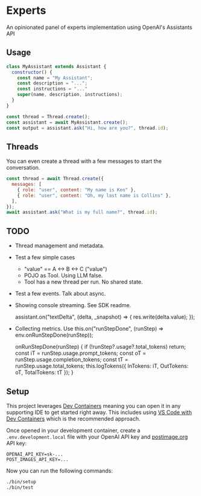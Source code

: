 # Experts

An opinionated panel of experts implementation using OpenAI's Assistants API


## Usage


```javascript
class MyAssistant extends Assistant {
  constructor() {
    const name = "My Assistant";
    const description = "...";
    const instructions = "..."
    super(name, description, instructions);
  }
}

const thread = Thread.create();
const assistant = await MyAssistant.create();
const output = assistant.ask("Hi, how are you?", thread.id);
```


## Threads

You can even create a thread with a few messages to start the conversation.

```javascript
const thread = await Thread.create({
  messages: [
    { role: "user", content: "My name is Ken" },
    { role: "user", content: "Oh, my last name is Collins" },
  ],
});
await assistant.ask("What is my full name?", thread.id);
```




## TODO

- Thread management and metadata.

- Test a few simple cases
  - "value" == A <-> B <-> C ("value")
  - POJO as Tool. Using LLM false.
  - Tool has a new thread per run. No shared state.

- Test a few events. Talk about async.

- Showing console streaming. See SDK readme.

  assistant.on("textDelta", (delta, _snapshot) => {
    res.write(delta.value);
  });

- Collecting metrics. Use this.on("runStepDone", (runStep) => env.onRunStepDone(runStep));

  onRunStepDone(runStep) {
    if (!runStep?.usage?.total_tokens) return;
    const iT = runStep.usage.prompt_tokens;
    const oT = runStep.usage.completion_tokens;
    const tT = runStep.usage.total_tokens;
    this.logTokens({ InTokens: iT, OutTokens: oT, TotalTokens: tT });
  }

## Setup

This project leverages [Dev Containers](https://containers.dev/) meaning you can open it in any supporting IDE to get started right away. This includes using [VS Code with Dev Containers](https://www.youtube.com/watch?v=b1RavPr_878) which is the recommended approach.

Once opened in your development container, create a `.env.development.local` file with your OpenAI API key and [postimage.org](https://postimages.org) API key:

```
OPENAI_API_KEY=sk-...
POST_IMAGES_API_KEY=...
```

Now you can run the following commands:

```bash
./bin/setup
./bin/test
```

